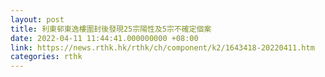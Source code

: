 ```yaml
---
layout: post
title: 利東邨東逸樓圍封後發現25宗陽性及5宗不確定個案
date: 2022-04-11 11:44:41.000000000 +08:00
link: https://news.rthk.hk/rthk/ch/component/k2/1643418-20220411.htm
categories: rthk
---
```



